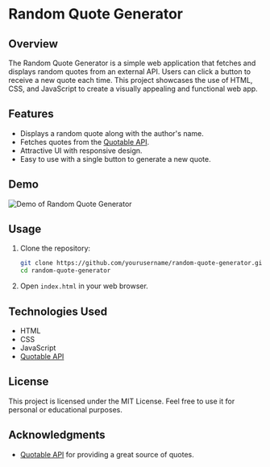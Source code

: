 # Random Quote Generator

## Overview
The Random Quote Generator is a simple web application that fetches and displays random quotes from an external API. Users can click a button to receive a new quote each time. This project showcases the use of HTML, CSS, and JavaScript to create a visually appealing and functional web app.

## Features
- Displays a random quote along with the author's name.
- Fetches quotes from the [Quotable API](https://api.quotable.io/).
- Attractive UI with responsive design.
- Easy to use with a single button to generate a new quote.

## Demo
![Demo of Random Quote Generator](path/to/your/demo-screenshot.png) <!-- Add a path to your demo screenshot -->

## Usage
1. Clone the repository:
    ```bash
    git clone https://github.com/yourusername/random-quote-generator.git
    cd random-quote-generator
    ```
2. Open `index.html` in your web browser.

## Technologies Used
- HTML
- CSS
- JavaScript
- [Quotable API](https://api.quotable.io/)

## License
This project is licensed under the MIT License. Feel free to use it for personal or educational purposes.

## Acknowledgments
- [Quotable API](https://api.quotable.io/) for providing a great source of quotes.
